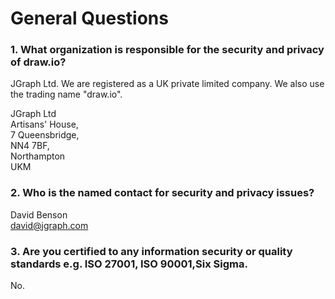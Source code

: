 # General Questions

### 1. What organization is responsible for the security and privacy of draw.io?

JGraph Ltd. We are registered as a UK private limited company. We also use the trading name "draw.io".

JGraph Ltd  
Artisans' House,  
7 Queensbridge,  
NN4 7BF,  
Northampton  
UKM

### 2. Who is the named contact for security and privacy issues?

David Benson  
david@jgraph.com

### 3. Are you certified to any information security or quality standards e.g. ISO 27001, ISO 90001,Six Sigma.

No.
